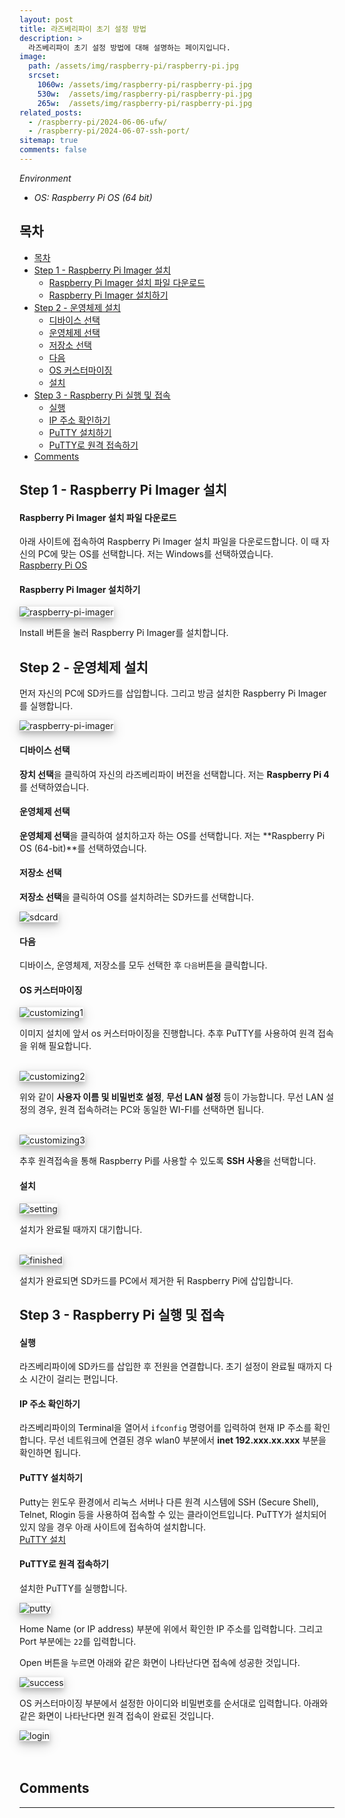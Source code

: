 ```yaml
---
layout: post
title: 라즈베리파이 초기 설정 방법
description: >
  라즈베리파이 초기 설정 방법에 대해 설명하는 페이지입니다.
image: 
  path: /assets/img/raspberry-pi/raspberry-pi.jpg
  srcset:
    1060w: /assets/img/raspberry-pi/raspberry-pi.jpg
    530w:  /assets/img/raspberry-pi/raspberry-pi.jpg
    265w:  /assets/img/raspberry-pi/raspberry-pi.jpg
related_posts:
  - /raspberry-pi/2024-06-06-ufw/
  - /raspberry-pi/2024-06-07-ssh-port/
sitemap: true
comments: false
---
```

<i>Environment</i> 
- <i>OS: Raspberry Pi OS (64 bit)</i>

## 목차
- [목차](#목차)
- [Step 1 - Raspberry Pi Imager 설치](#step-1---raspberry-pi-imager-설치)
    - [Raspberry Pi Imager 설치 파일 다운로드](#raspberry-pi-imager-설치-파일-다운로드)
    - [Raspberry Pi Imager 설치하기](#raspberry-pi-imager-설치하기)
- [Step 2 - 운영체제 설치](#step-2---운영체제-설치)
    - [디바이스 선택](#디바이스-선택)
    - [운영체제 선택](#운영체제-선택)
    - [저장소 선택](#저장소-선택)
    - [다음](#다음)
    - [OS 커스터마이징](#os-커스터마이징)
    - [설치](#설치)
- [Step 3 - Raspberry Pi 실행 및 접속](#step-3---raspberry-pi-실행-및-접속)
    - [실행](#실행)
    - [IP 주소 확인하기](#ip-주소-확인하기)
    - [PuTTY 설치하기](#putty-설치하기)
    - [PuTTY로 원격 접속하기](#putty로-원격-접속하기)
- [Comments](#comments)

## Step 1 - Raspberry Pi Imager 설치

#### Raspberry Pi Imager 설치 파일 다운로드
아래 사이트에 접속하여 Raspberry Pi Imager 설치 파일을 다운로드합니다.
이 때 자신의 PC에 맞는 OS를 선택합니다. 저는 Windows를 선택하였습니다.    
<a href="https://www.raspberrypi.com/software/" target="_blank">Raspberry Pi OS</a>   

#### Raspberry Pi Imager 설치하기

<img src="/assets/img/raspberry-pi/setting/raspberry-pi-imager.png" alt="raspberry-pi-imager" style="box-shadow: 0 4px 8px 0 rgba(0, 0, 0, 0.2), 0 6px 20px 0 rgba(0, 0, 0, 0.19);" />

Install 버튼을 눌러 Raspberry Pi Imager를 설치합니다.

## Step 2 - 운영체제 설치

먼저 자신의 PC에 SD카드를 삽입합니다. 그리고 방금 설치한 Raspberry Pi Imager를 실행합니다.

<img src="/assets/img/raspberry-pi/setting/imager.png" alt="raspberry-pi-imager" style="box-shadow: 0 4px 8px 0 rgba(0, 0, 0, 0.2), 0 6px 20px 0 rgba(0, 0, 0, 0.19);"/>

#### 디바이스 선택
**장치 선택**을 클릭하여 자신의 라즈베리파이 버전을 선택합니다. 저는 **Raspberry Pi 4**를 선택하였습니다. 

#### 운영체제 선택
**운영체제 선택**을 클릭하여 설치하고자 하는 OS를 선택합니다. 저는 **Raspberry Pi OS (64-bit)**를 선택하였습니다.

#### 저장소 선택
**저장소 선택**을 클릭하여 OS를 설치하려는 SD카드를 선택합니다.  

<img src="/assets/img/raspberry-pi/setting/sdcard.png" alt="sdcard" style="box-shadow: 0 4px 8px 0 rgba(0, 0, 0, 0.2), 0 6px 20px 0 rgba(0, 0, 0, 0.19);"/>

#### 다음
디바이스, 운영체제, 저장소를 모두 선택한 후 `다음`버튼을 클릭합니다.

#### OS 커스터마이징

<img src="/assets/img/raspberry-pi/setting/customizing1.png" alt="customizing1" style="box-shadow: 0 4px 8px 0 rgba(0, 0, 0, 0.2), 0 6px 20px 0 rgba(0, 0, 0, 0.19);"/>

이미지 설치에 앞서 os 커스터마이징을 진행합니다. 추후 PuTTY를 사용하여 원격 접속을 위해 필요합니다.

<br />
<img src="/assets/img/raspberry-pi/setting/customizing2.png" alt="customizing2" style="box-shadow: 0 4px 8px 0 rgba(0, 0, 0, 0.2), 0 6px 20px 0 rgba(0, 0, 0, 0.19);"/>   

위와 같이 <b>사용자 이름 및 비밀번호 설정</b>, <b>무선 LAN 설정</b> 등이 가능합니다. 무선 LAN 설정의 경우, 원격 접속하려는 PC와 동일한 WI-FI를 선택하면 됩니다.

<br />
<img src="/assets/img/raspberry-pi/setting/customizing3.png" alt="customizing3" style="box-shadow: 0 4px 8px 0 rgba(0, 0, 0, 0.2), 0 6px 20px 0 rgba(0, 0, 0, 0.19);" />    

추후 원격접속을 통해 Raspberry Pi를 사용할 수 있도록 <b>SSH 사용</b>을 선택합니다.

#### 설치
<img src="/assets/img/raspberry-pi/setting/setting.png" alt="setting" style="box-shadow: 0 4px 8px 0 rgba(0, 0, 0, 0.2), 0 6px 20px 0 rgba(0, 0, 0, 0.19);"/>    

설치가 완료될 때까지 대기합니다.

<br />
<img src="/assets/img/raspberry-pi/setting/finished.png" alt="finished" style="box-shadow: 0 4px 8px 0 rgba(0, 0, 0, 0.2), 0 6px 20px 0 rgba(0, 0, 0, 0.19);"/>

설치가 완료되면 SD카드를 PC에서 제거한 뒤 Raspberry Pi에 삽입합니다.

## Step 3 - Raspberry Pi 실행 및 접속
#### 실행
라즈베리파이에 SD카드를 삽입한 후 전원을 연결합니다. 초기 설정이 완료될 때까지 다소 시간이 걸리는 편입니다.

#### IP 주소 확인하기
라즈베리파이의 Terminal을 열어서 `ifconfig` 명령어를 입력하여 현재 IP 주소를 확인합니다. 무선 네트워크에 연결된 경우 wlan0 부분에서 <b>inet 192.xxx.xx.xxx</b> 부분을 확인하면 됩니다.

#### PuTTY 설치하기
Putty는 윈도우 환경에서 리눅스 서버나 다른 원격 시스템에 SSH (Secure Shell), Telnet, Rlogin 등을 사용하여 접속할 수 있는 클라이언트입니다. PuTTY가 설치되어 있지 않을 경우 아래 사이트에 접속하여 설치합니다.   
<a href="https://www.putty.org/" target="_blank">PuTTY 설치</a>

#### PuTTY로 원격 접속하기
설치한 PuTTY를 실행합니다.    

<img src="/assets/img/raspberry-pi/setting/putty.png" alt="putty" style="box-shadow: 0 4px 8px 0 rgba(0, 0, 0, 0.2), 0 6px 20px 0 rgba(0, 0, 0, 0.19);"/>   

Home Name (or IP address) 부분에 위에서 확인한 IP 주소를 입력합니다. 그리고 Port 부분에는 `22`를 입력합니다.


Open 버튼을 누르면 아래와 같은 화면이 나타난다면 접속에 성공한 것입니다.   

<img src="/assets/img/raspberry-pi/setting/success.png" alt="success" style="box-shadow: 0 4px 8px 0 rgba(0, 0, 0, 0.2), 0 6px 20px 0 rgba(0, 0, 0, 0.19);"/>    

<br />

OS 커스터마이징 부분에서 설정한 아이디와 비밀번호를 순서대로 입력합니다.
아래와 같은 화면이 나타난다면 원격 접속이 완료된 것입니다.   

<img src="/assets/img/raspberry-pi/setting/login.png" alt="login" style="box-shadow: 0 4px 8px 0 rgba(0, 0, 0, 0.2), 0 6px 20px 0 rgba(0, 0, 0, 0.19);"/>


<br />
<br />
<br />

## Comments
<hr />
<script
  src="https://utteranc.es/client.js"
  repo="HyunJinNo/HyunJinNo.github.io"
  issue-term="pathname"
  theme="github-light"
  crossorigin="anonymous"
  async
></script>